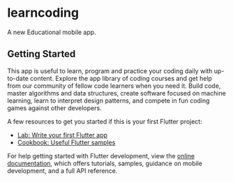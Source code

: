 # learncoding

A new Educational mobile app.

## Getting Started

This app is useful to learn, program and practice your coding daily with up-to-date content. Explore the app library of coding courses and get help from our community of fellow code learners when you need it. Build code, master algorithms and data structures, create software focused on machine learning, learn to interpret design patterns, and compete in fun coding games against other developers.

A few resources to get you started if this is your first Flutter project:

- [Lab: Write your first Flutter app](https://docs.flutter.dev/get-started/codelab)
- [Cookbook: Useful Flutter samples](https://docs.flutter.dev/cookbook)

For help getting started with Flutter development, view the
[online documentation](https://docs.flutter.dev/), which offers tutorials,
samples, guidance on mobile development, and a full API reference.
